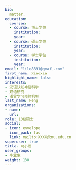 ```yaml
---
bio: 
  matter.
education:
  courses:
  - course: 博士学位
    institution: 
    year: 
  - course: 硕士学位
    institution: 
    year: 
  - course: 学士学位
    institution: 
    year: 
email: "lile8891@gmail.com"
first_name: Xiaoxia
highlight_name: false
interests:
- 汉语认知神经科学
- 双语研究
- 语言学习的脑机制
last_name: Feng
organizations:
- name: 
  url: 
role: 13级硕士
social:
- icon: envelope
  icon_pack: fas
  link: mailto:XXXX@bnu.edu.cn
superuser: true
title: 冯小霞
user_groups:
- 毕业生
weight: 130
---
```

